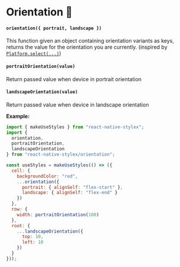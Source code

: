 # Orientation 📲

#### `orientation({ portrait, landscape })`

This function given an object containing orientation variants as keys, returns the value for the orientation you are
currently. (inspired by [`Platform.select(...)`](https://facebook.github.io/reac-native/docs/platform-specific-code#platform-module))

#### `portraitOrientation(value)`

Return passed value when device in portrait orientation

#### `landscapeOrientation(value)`

Return passed value when device in landscape orientation

**Example:**

```js
import { makeUseStyles } from "react-native-stylex";
import {
  orientation,
  portraitOrientation,
  landscapeOrientation
} from "react-native-stylex/orientation";

const useStyles = makeUseStyles(() => ({
  cell: {
    backgroundColor: "red",
    ...orientation({
      portrait: { alignSelf: "flex-start" },
      landscape: { alignSelf: "flex-end" }
    })
  },
  row: {
    width: portraitOrientation(100)
  },
  root: {
    ...landscapeOrientation({
      top: 10,
      left: 10
    })
  }
}));
```
